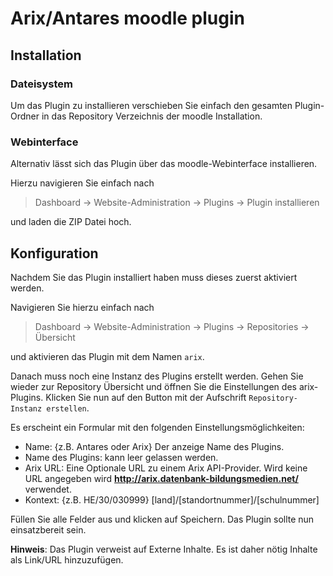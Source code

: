 # Arix/Antares moodle plugin

## Installation
### Dateisystem
Um das Plugin zu installieren verschieben Sie einfach den gesamten Plugin-Ordner in das Repository Verzeichnis der moodle Installation.

### Webinterface
Alternativ lässt sich das Plugin über das moodle-Webinterface installieren.

Hierzu navigieren Sie einfach nach
> Dashboard -> Website-Administration -> Plugins -> Plugin installieren

und laden die ZIP Datei hoch.


## Konfiguration

Nachdem Sie das Plugin installiert haben muss dieses zuerst aktiviert werden.

Navigieren Sie hierzu einfach nach
> Dashboard -> Website-Administration -> Plugins -> Repositories -> Übersicht

und aktivieren das Plugin mit dem Namen `arix`.

Danach muss noch eine Instanz des Plugins erstellt werden. Gehen Sie wieder zur Repository Übersicht und öffnen Sie die Einstellungen des arix-Plugins. Klicken Sie nun auf den Button mit der Aufschrift `Repository-Instanz erstellen`.

Es erscheint ein Formular mit den folgenden Einstellungsmöglichkeiten:

 - Name: {z.B. Antares oder Arix} Der anzeige Name des Plugins.
 - Name des Plugins: kann leer gelassen werden.
 - Arix URL: Eine Optionale URL zu einem Arix API-Provider. Wird keine URL angegeben wird **http://arix.datenbank-bildungsmedien.net/** verwendet.
 - Kontext: {z.B. HE/30/030999} [land]/[standortnummer]/[schulnummer]

Füllen Sie alle Felder aus und klicken auf Speichern.
Das Plugin sollte nun einsatzbereit sein.

**Hinweis**: Das Plugin verweist auf Externe Inhalte. Es ist daher nötig Inhalte als Link/URL hinzuzufügen.